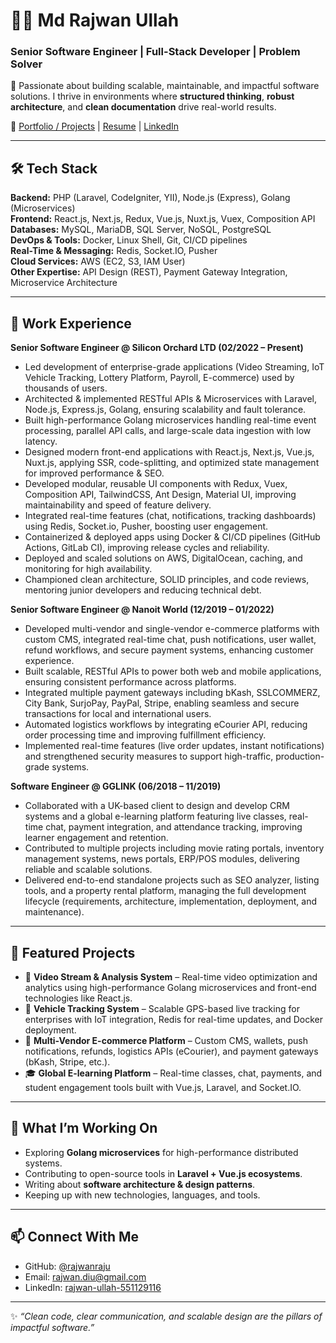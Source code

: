 # 👨‍💻 Md Rajwan Ullah  

### Senior Software Engineer | Full-Stack Developer | Problem Solver  

🚀 Passionate about building scalable, maintainable, and impactful software solutions. I thrive in environments where **structured thinking**, **robust architecture**, and **clean documentation** drive real-world results.  

🔗 [Portfolio / Projects](#) | [Resume](#) | [LinkedIn](https://www.linkedin.com/in/rajwan-ullah-551129116/)  

---

## 🛠 Tech Stack  

**Backend:** PHP (Laravel, CodeIgniter, YII), Node.js (Express), Golang (Microservices)  
**Frontend:** React.js, Next.js, Redux, Vue.js, Nuxt.js, Vuex, Composition API  
**Databases:** MySQL, MariaDB, SQL Server, NoSQL, PostgreSQL  
**DevOps & Tools:** Docker, Linux Shell, Git, CI/CD pipelines  
**Real-Time & Messaging:** Redis, Socket.IO, Pusher  
**Cloud Services:** AWS (EC2, S3, IAM User)  
**Other Expertise:** API Design (REST), Payment Gateway Integration, Microservice Architecture  

---

## 💼 Work Experience  

**Senior Software Engineer @ Silicon Orchard LTD (02/2022 – Present)**  
- Led development of enterprise-grade applications (Video Streaming, IoT Vehicle Tracking, Lottery Platform, Payroll, E-commerce) used by thousands of users.  
- Architected & implemented RESTful APIs & Microservices with Laravel, Node.js, Express.js, Golang, ensuring scalability and fault tolerance.  
- Built high-performance Golang microservices handling real-time event processing, parallel API calls, and large-scale data ingestion with low latency.  
- Designed modern front-end applications with React.js, Next.js, Vue.js, Nuxt.js, applying SSR, code-splitting, and optimized state management for improved performance & SEO.  
- Developed modular, reusable UI components with Redux, Vuex, Composition API, TailwindCSS, Ant Design, Material UI, improving maintainability and speed of feature delivery.  
- Integrated real-time features (chat, notifications, tracking dashboards) using Redis, Socket.io, Pusher, boosting user engagement.  
- Containerized & deployed apps using Docker & CI/CD pipelines (GitHub Actions, GitLab CI), improving release cycles and reliability.  
- Deployed and scaled solutions on AWS, DigitalOcean, caching, and monitoring for high availability.  
- Championed clean architecture, SOLID principles, and code reviews, mentoring junior developers and reducing technical debt.  

**Senior Software Engineer @ Nanoit World (12/2019 – 01/2022)**  
- Developed multi-vendor and single-vendor e-commerce platforms with custom CMS, integrated real-time chat, push notifications, user wallet, refund workflows, and secure payment systems, enhancing customer experience.  
- Built scalable, RESTful APIs to power both web and mobile applications, ensuring consistent performance across platforms.  
- Integrated multiple payment gateways including bKash, SSLCOMMERZ, City Bank, SurjoPay, PayPal, Stripe, enabling seamless and secure transactions for local and international users.  
- Automated logistics workflows by integrating eCourier API, reducing order processing time and improving fulfillment efficiency.  
- Implemented real-time features (live order updates, instant notifications) and strengthened security measures to support high-traffic, production-grade systems.  

**Software Engineer @ GGLINK (06/2018 – 11/2019)**  
- Collaborated with a UK-based client to design and develop CRM systems and a global e-learning platform featuring live classes, real-time chat, payment integration, and attendance tracking, improving learner engagement and retention.  
- Contributed to multiple projects including movie rating portals, inventory management systems, news portals, ERP/POS modules, delivering reliable and scalable solutions.  
- Delivered end-to-end standalone projects such as SEO analyzer, listing tools, and a property rental platform, managing the full development lifecycle (requirements, architecture, implementation, deployment, and maintenance).  

---

## 📌 Featured Projects  

- 🎥 **Video Stream & Analysis System** – Real-time video optimization and analytics using high-performance Golang microservices and front-end technologies like React.js.  
- 🚗 **Vehicle Tracking System** – Scalable GPS-based live tracking for enterprises with IoT integration, Redis for real-time updates, and Docker deployment.  
- 🛒 **Multi-Vendor E-commerce Platform** – Custom CMS, wallets, push notifications, refunds, logistics APIs (eCourier), and payment gateways (bKash, Stripe, etc.).  
- 🎓 **Global E-learning Platform** – Real-time classes, chat, payments, and student engagement tools built with Vue.js, Laravel, and Socket.IO.  

---

## 🎯 What I’m Working On  

- Exploring **Golang microservices** for high-performance distributed systems.  
- Contributing to open-source tools in **Laravel + Vue.js ecosystems**.  
- Writing about **software architecture & design patterns**.  
- Keeping up with new technologies, languages, and tools.  

---

## 📫 Connect With Me  

- GitHub: [@rajwanraju](https://github.com/rajwanraju)  
- Email: rajwan.diu@gmail.com  
- LinkedIn: [rajwan-ullah-551129116](https://www.linkedin.com/in/rajwan-ullah-551129116/)  

---

✨ _“Clean code, clear communication, and scalable design are the pillars of impactful software.”_
